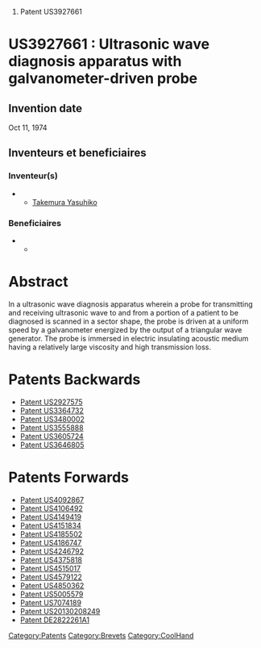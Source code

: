 1.  Patent US3927661

US3927661 : Ultrasonic wave diagnosis apparatus with galvanometer-driven probe
==============================================================================

Invention date
--------------

Oct 11, 1974

Inventeurs et beneficiaires
---------------------------

### Inventeur(s)

-   -   [Takemura Yasuhiko](Takemura_Yasuhiko "wikilink")

### Beneficiaires

-   -   []( "wikilink")

Abstract
========

In a ultrasonic wave diagnosis apparatus wherein a probe for
transmitting and receiving ultrasonic wave to and from a portion of a
patient to be diagnosed is scanned in a sector shape, the probe is
driven at a uniform speed by a galvanometer energized by the output of a
triangular wave generator. The probe is immersed in electric insulating
acoustic medium having a relatively large viscosity and high
transmission loss.

Patents Backwards
=================

-   [Patent US2927575](Patent_US2927575 "wikilink")
-   [Patent US3364732](Patent_US3364732 "wikilink")
-   [Patent US3480002](Patent_US3480002 "wikilink")
-   [Patent US3555888](Patent_US3555888 "wikilink")
-   [Patent US3605724](Patent_US3605724 "wikilink")
-   [Patent US3646805](Patent_US3646805 "wikilink")

Patents Forwards
================

-   [Patent US4092867](Patent_US4092867 "wikilink")
-   [Patent US4106492](Patent_US4106492 "wikilink")
-   [Patent US4149419](Patent_US4149419 "wikilink")
-   [Patent US4151834](Patent_US4151834 "wikilink")
-   [Patent US4185502](Patent_US4185502 "wikilink")
-   [Patent US4186747](Patent_US4186747 "wikilink")
-   [Patent US4246792](Patent_US4246792 "wikilink")
-   [Patent US4375818](Patent_US4375818 "wikilink")
-   [Patent US4515017](Patent_US4515017 "wikilink")
-   [Patent US4579122](Patent_US4579122 "wikilink")
-   [Patent US4850362](Patent_US4850362 "wikilink")
-   [Patent US5005579](Patent_US5005579 "wikilink")
-   [Patent US7074189](Patent_US7074189 "wikilink")
-   [Patent US20130208249](Patent_US20130208249 "wikilink")
-   [Patent DE2822261A1](Patent_DE2822261A1 "wikilink")

<Category:Patents> <Category:Brevets> <Category:CoolHand>
